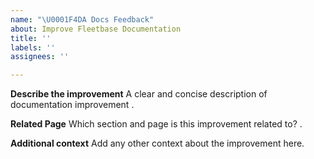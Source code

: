 ```yaml
---
name: "\U0001F4DA Docs Feedback"
about: Improve Fleetbase Documentation
title: ''
labels: ''
assignees: ''

---
```


**Describe the improvement**
A clear and concise description of documentation improvement .

**Related Page**
Which section and page is this improvement related to? .

**Additional context**
Add any other context about the improvement here.
